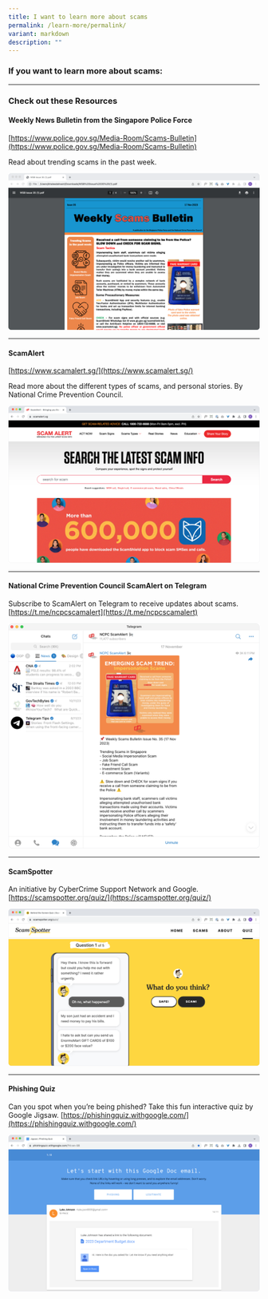 ```yaml
---
title: I want to learn more about scams
permalink: /learn-more/permalink/
variant: markdown
description: ""
---
```

### If you want to learn more about scams:

<hr>

### Check out these Resources
#### Weekly News Bulletin from the Singapore Police Force

[https://www.police.gov.sg/Media-Room/Scams-Bulletin](https://www.police.gov.sg/Media-Room/Scams-Bulletin)

Read about trending scams in the past week.

<a href="https://www.police.gov.sg/Media-Room/Scams-Bulletin"><img src="/images/Weekly_Bulletin.png"></a>


<hr>

#### ScamAlert
[https://www.scamalert.sg/](https://www.scamalert.sg/)

Read more about the different types of scams, and personal stories.
By National Crime Prevention Council.



<a href="https://www.scamalert.sg/"><img src="/images/scam_alert.png"></a>



<hr>

#### National Crime Prevention Council ScamAlert on Telegram
Subscribe to ScamAlert on Telegram to receive updates about scams.
[https://t.me/ncpcscamalert](https://t.me/ncpcscamalert)

<a href="https://t.me/ncpcscamalert"><img src="/images/ncpc_telegram.png"></a>


<hr>

#### ScamSpotter
An initiative by CyberCrime Support Network and Google.
[https://scamspotter.org/quiz/](https://scamspotter.org/quiz/)

<a href="https://scamspotter.org/quiz/"><img src="/images/scamspotter.png"></a>


<hr>

#### Phishing Quiz
Can you spot when you’re being phished? Take this fun interactive quiz by Google Jigsaw.
[https://phishingquiz.withgoogle.com/](https://phishingquiz.withgoogle.com/)

<a href="https://phishingquiz.withgoogle.com/"><img src="/images/phishing.png"></a>